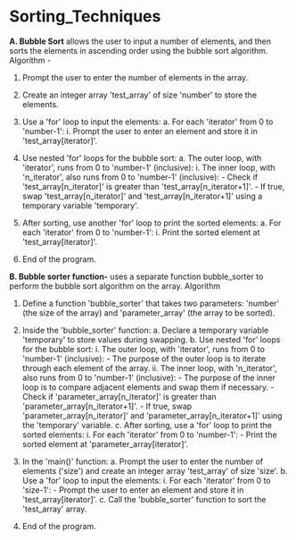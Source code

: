 # Sorting_Techniques
**A. Bubble Sort**  allows the user to input a number of elements, and then sorts the elements in ascending order using the bubble sort algorithm. 
Algorithm -

1. Prompt the user to enter the number of elements in the array.

2. Create an integer array 'test_array' of size 'number' to store the elements.

3. Use a 'for' loop to input the elements:
   a. For each 'iterator' from 0 to 'number-1':
      i. Prompt the user to enter an element and store it in 'test_array[iterator]'.

4. Use nested 'for' loops for the bubble sort:
   a. The outer loop, with 'iterator', runs from 0 to 'number-1' (inclusive):
      i. The inner loop, with 'n_iterator', also runs from 0 to 'number-1' (inclusive):
         - Check if 'test_array[n_iterator]' is greater than 'test_array[n_iterator+1]'.
         - If true, swap 'test_array[n_iterator]' and 'test_array[n_iterator+1]' using a temporary variable 'temporary'.

5. After sorting, use another 'for' loop to print the sorted elements:
   a. For each 'iterator' from 0 to 'number-1':
      i. Print the sorted element at 'test_array[iterator]'.

6. End of the program.

**B. Bubble sorter function-**  uses a separate function bubble_sorter to perform the bubble sort algorithm on the array.
Algorithm 

1. Define a function 'bubble_sorter' that takes two parameters: 'number' (the size of the array) and 'parameter_array' (the array to be sorted).

2. Inside the 'bubble_sorter' function:
   a. Declare a temporary variable 'temporary' to store values during swapping.
   b. Use nested 'for' loops for the bubble sort:
      i. The outer loop, with 'iterator', runs from 0 to 'number-1' (inclusive):
         - The purpose of the outer loop is to iterate through each element of the array.
      ii. The inner loop, with 'n_iterator', also runs from 0 to 'number-1' (inclusive):
         - The purpose of the inner loop is to compare adjacent elements and swap them if necessary.
         - Check if 'parameter_array[n_iterator]' is greater than 'parameter_array[n_iterator+1]'.
         - If true, swap 'parameter_array[n_iterator]' and 'parameter_array[n_iterator+1]' using the 'temporary' variable.
   c. After sorting, use a 'for' loop to print the sorted elements:
      i. For each 'iterator' from 0 to 'number-1':
         - Print the sorted element at 'parameter_array[iterator]'.

3. In the 'main()' function:
   a. Prompt the user to enter the number of elements ('size') and create an integer array 'test_array' of size 'size'.
   b. Use a 'for' loop to input the elements:
      i. For each 'iterator' from 0 to 'size-1':
         - Prompt the user to enter an element and store it in 'test_array[iterator]'.
   c. Call the 'bubble_sorter' function to sort the 'test_array' array.

4. End of the program.





